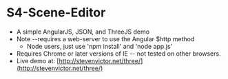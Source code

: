 S4-Scene-Editor
===============

*  A simple AngularJS, JSON, and ThreeJS demo
*  Note --requires a web-server to use the Angular $http method
   *   Node users, just use 'npm install' and 'node app.js'
*  Requires Chrome or later versions of IE -- not tested on other browsers.
*  Live demo at: [http://stevenvictor.net/three/](http://stevenvictor.net/three/)

